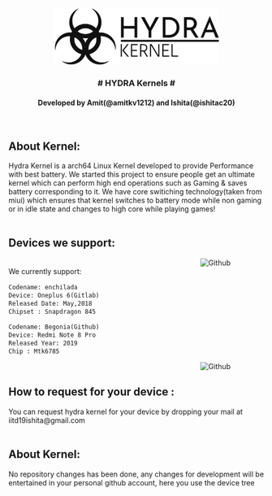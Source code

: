 <b>
<div id="header" align="center">
<img src="https://github.com/IshitaC20/IshitaC20/blob/main/LOGOO.png?raw=true" width="325"#/>
<h3># HYDRA Kernels #</h3>
<h4>Developed by Amit(@amitkv1212) and Ishita(@ishitac20)</h4> 
</div>
</b>
<br>
<h2> About Kernel:</h2>
Hydra Kernel is a arch64 Linux Kernel developed to provide Performance with best battery.
We started this project to ensure people get an ultimate kernel which can perform high end operations such as Gaming & saves battery corresponding to it.
We have core switiching technology(taken from miui) which ensures that kernel switches to battery mode while non gaming or in idle state and changes to high core while playing games!
<br>
<br>
<h2> Devices we support:</h2>
<img width="25%" align="right" alt="Github" src="https://camo.githubusercontent.com/76e7c7b4ee89d6bc22c1868dd7d0147f8fc099646d0a9bebbe7323b716b9764b/68747470733a2f2f63646e322e67736d6172656e612e636f6d2f76762f706963732f6f6e65706c75732f6f6e65706c75732d362d352e6a7067" />
<br>We currently support:

```
Codename: enchilada
Device: Oneplus 6(Gitlab)
Released Date: May,2018
Chipset : Snapdragon 845
```





```
Codename: Begonia(Github)
Device: Redmi Note 8 Pro
Released Year: 2019
Chip : Mtk6785
```
<img width="25%" align="right" alt="Github" src="https://camo.githubusercontent.com/34511d0f3bdf661eb13ad8457a30373ac85b0a03ef517a15a77e58a1ac87f2be/68747470733a2f2f66646e322e67736d6172656e612e636f6d2f76762f706963732f7869616f6d692f7869616f6d692d7265646d692d6e6f74652d382d70726f2d7477696c696768742d6f72616e67652e6a7067" />

<br>
<h2> How to request for your device :</h2>
You can request hydra kernel for your device by dropping your mail at iitd19ishita@gmail.com <br>

<br>
<h2> About Kernel:</h2>No repository changes has been done, any changes for development will be entertained in your personal github account, here you use the device tree 
<br>
